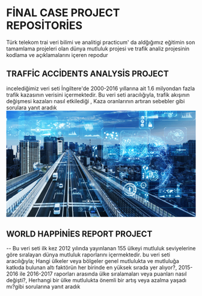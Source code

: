# FİNAL CASE PROJECT REPOSİTORİES
Türk telekom trai veri bilimi ve analitigi practicum' da aldğığımız eğitimin son tamamlama projeleri olan dünya mutluluk projesi ve trafik analiz projesinin kodlama ve açıklamalarını içeren repodur 

## TRAFFİC ACCİDENTS ANALYSİS PROJECT
incelediğimiz veri seti İngiltere'de 2000-2016 yıllarına ait 1.6 milyondan fazla trafik kazasının verisini içermektedir. Bu veri seti aracılığıyla, trafik akışının değişmesi kazaları nasıl etkilediği , Kaza oranlarının artıran sebebler gibi sorulara yanıt aradık
![Lorem picsum gorsel](https://github.com/sahin160/final-case-repo/blob/main/trafficjpeg.jpeg)

## WORLD HAPPİNİES REPORT PROJECT
-- Bu veri seti ilk kez 2012 yılında yayınlanan 155 ülkeyi mutluluk seviyelerine göre sıralayan dünya mutluluk raporlarını içermektedir. bu veri seti aracılığıyla; Hangi ülkeler veya bölgeler genel mutlulukta ve mutluluğa katkıda bulunan altı faktörün her birinde en yüksek sırada yer alıyor?, 2015-2016 ile 2016-2017 raporları arasında ülke sıralamaları veya puanları nasıl değişti?, Herhangi bir ülke mutlulukta önemli bir artış veya azalma yaşadı mı?gibi sorularına yanıt aradık 
